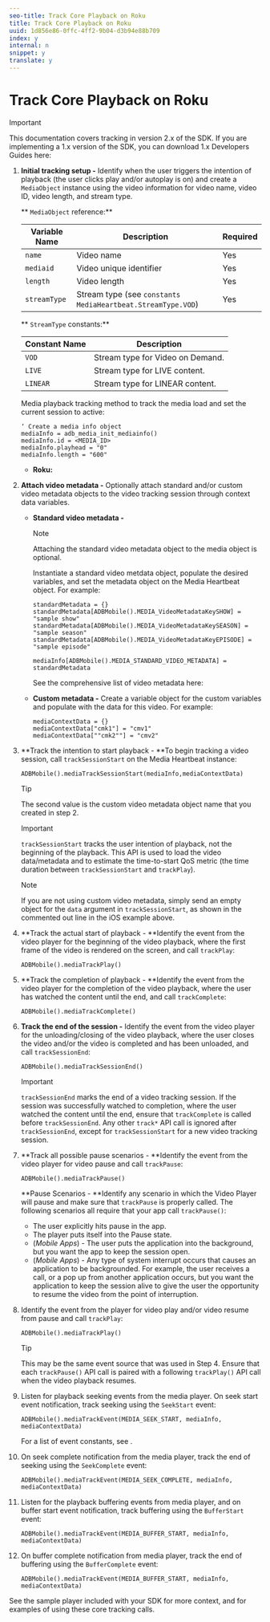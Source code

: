 ```yaml
---
seo-title: Track Core Playback on Roku
title: Track Core Playback on Roku
uuid: 1d856e86-0ffc-4ff2-9b04-d3b94e88b709
index: y
internal: n
snippet: y
translate: y
---
```


# Track Core Playback on Roku

>[!IMPORTANT]
>
>This documentation covers tracking in version 2.x of the SDK. If you are implementing a 1.x version of the SDK, you can download 1.x Developers Guides here: [](../../sdk-implement/download-sdks.md)

1. **Initial tracking setup -** Identify when the user triggers the intention of playback (the user clicks play and/or autoplay is on) and create a `MediaObject` instance using the video information for video name, video ID, video length, and stream type.

   ** `MediaObject` reference:** 

   |  Variable Name  | Description  | Required  |
   |---|---|---|
   |  `name`  | Video name  | Yes  |
   |  `mediaid`  | Video unique identifier  | Yes  |
   |  `length`  | Video length  | Yes  |
   |  `streamType`  | Stream type (see `constants MediaHeartbeat.StreamType.VOD`)  | Yes  |

   ** `StreamType` constants:** 

   |  Constant Name  | Description  |
   |---|---|
   |  `VOD`  | Stream type for Video on Demand.  |
   |  `LIVE`  | Stream type for LIVE content.  |
   |  `LINEAR`  | Stream type for LINEAR content.  |

   Media playback tracking method to track the media load and set the current session to active:

   ```
   ‘ Create a media info object 
   mediaInfo = adb_media_init_mediainfo() 
   mediaInfo.id = <MEDIA_ID> 
   mediaInfo.playhead = "0" 
   mediaInfo.length = "600"
   ```

    * **Roku:**

1. **Attach video metadata -** Optionally attach standard and/or custom video metadata objects to the video tracking session through context data variables.

    * **Standard video metadata -** 
    
      >[!NOTE]
      >
      >Attaching the standard video metadata object to the media object is optional.

      Instantiate a standard video metdata object, populate the desired variables, and set the metadata object on the Media Heartbeat object. For example:     
    
      ```    
      standardMetadata = {}  
      standardMetadata[ADBMobile().MEDIA_VideoMetadataKeySHOW] = "sample show"  
      standardMetadata[ADBMobile().MEDIA_VideoMetadataKeySEASON] = "sample season"  
      standardMetadata[ADBMobile().MEDIA_VideoMetadataKeyEPISODE] = "sample episode"  
       
      mediaInfo[ADBMobile().MEDIA_STANDARD_VIDEO_METADATA] = standardMetadata 
      ```

      See the comprehensive list of video metadata here: [](../../metrics-and-metadata/audio-video-parameters.md)
    
    * **Custom metadata -** Create a variable object for the custom variables and populate with the data for this video. For example:     
    
      ```    
      mediaContextData = {} 
      mediaContextData["cmk1"] = "cmv1" 
      mediaContextData[""cmk2""] = "cmv2"
      ```

1. **Track the intention to start playback - **To begin tracking a video session, call `trackSessionStart` on the Media Heartbeat instance: 

   ```
   ADBMobile().mediaTrackSessionStart(mediaInfo,mediaContextData)
   ```

   >[!TIP]
   >
   >The second value is the custom video metadata object name that you created in step 2.

   >[!IMPORTANT]
   >
   >`trackSessionStart` tracks the user intention of playback, not the beginning of the playback. This API is used to load the video data/metadata and to estimate the time-to-start QoS metric (the time duration between `trackSessionStart` and `trackPlay`).

   >[!NOTE]
   >
   >If you are not using custom video metadata, simply send an empty object for the `data` argument in `trackSessionStart`, as shown in the commented out line in the iOS example above.

1. **Track the actual start of playback - **Identify the event from the video player for the beginning of the video playback, where the first frame of the video is rendered on the screen, and call `trackPlay`: 

   ```
   ADBMobile().mediaTrackPlay()
   ```

1. **Track the completion of playback - **Identify the event from the video player for the completion of the video playback, where the user has watched the content until the end, and call `trackComplete`: 

   ```
   ADBMobile().mediaTrackComplete()
   ```

1. **Track the end of the session -** Identify the event from the video player for the unloading/closing of the video playback, where the user closes the video and/or the video is completed and has been unloaded, and call `trackSessionEnd`: 

   ```
   ADBMobile().mediaTrackSessionEnd()
   ```

   >[!IMPORTANT]
   >
   >`trackSessionEnd` marks the end of a video tracking session. If the session was successfully watched to completion, where the user watched the content until the end, ensure that `trackComplete` is called before `trackSessionEnd`. Any other `track*` API call is ignored after `trackSessionEnd`, except for `trackSessionStart` for a new video tracking session.

1. **Track all possible pause scenarios - **Identify the event from the video player for video pause and call `trackPause`: 

   ```
   ADBMobile().mediaTrackPause()
   ```

   **Pause Scenarios - **Identify any scenario in which the Video Player will pause and make sure that `trackPause` is properly called. The following scenarios all require that your app call `trackPause()`:

    * The user explicitly hits pause in the app.
    * The player puts itself into the Pause state.
    * (*Mobile Apps*) - The user puts the application into the background, but you want the app to keep the session open.
    * (*Mobile Apps*) - Any type of system interrupt occurs that causes an application to be backgrounded. For example, the user receives a call, or a pop up from another application occurs, but you want the application to keep the session alive to give the user the opportunity to resume the video from the point of interruption.

1. Identify the event from the player for video play and/or video resume from pause and call `trackPlay`: 

   ```
   ADBMobile().mediaTrackPlay()
   ```

   >[!TIP]
   >
   >This may be the same event source that was used in Step 4. Ensure that each `trackPause()` API call is paired with a following `trackPlay()` API call when the video playback resumes.

1. Listen for playback seeking events from the media player. On seek start event notification, track seeking using the `SeekStart` event: 

   ```
   ADBMobile().mediaTrackEvent(MEDIA_SEEK_START, mediaInfo, mediaContextData)
   ```

   For a list of event constants, see [](../../metrics-and-metadata/roku-metadata.md).

1. On seek complete notification from the media player, track the end of seeking using the `SeekComplete` event: 

   ```
   ADBMobile().mediaTrackEvent(MEDIA_SEEK_COMPLETE, mediaInfo, mediaContextData)
   ```

1. Listen for the playback buffering events from media player, and on buffer start event notification, track buffering using the `BufferStart` event: 

   ```
   ADBMobile().mediaTrackEvent(MEDIA_BUFFER_START, mediaInfo, mediaContextData)
   ```

1. On buffer complete notification from media player, track the end of buffering using the `BufferComplete` event: 

   ```
   ADBMobile().mediaTrackEvent(MEDIA_BUFFER_START, mediaInfo, mediaContextData)
   ```

See the sample player included with your SDK for more context, and for examples of using these core tracking calls. 
